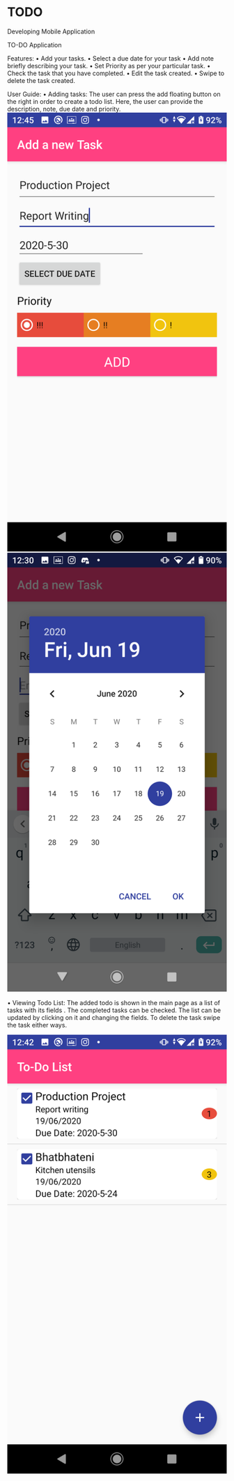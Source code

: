 # TODO

Developing Mobile Application

TO-DO Application

Features:
•	Add your tasks.
•	Select a due date for your task
•	Add note briefly describing your task.
•	Set Priority as per your particular task.
•	Check the task that you have completed.
•	Edit the task created.
•	Swipe to delete the task created.

User Guide:
•	Adding tasks: 
The user can press the add floating button on the right in order to create a todo list. Here, the user can provide the description, note, due date and priority.
![Adding tasks](screenshots/2.png)
![Setting date](screenshots/1.png)

•	Viewing Todo List:
The added todo is shown in the main page as a list of tasks with its fields .
The completed tasks can be checked.
The list can be updated by clicking on it and changing the fields.
To delete the task swipe the task either ways.

![Task list](screenshots/3.png)
